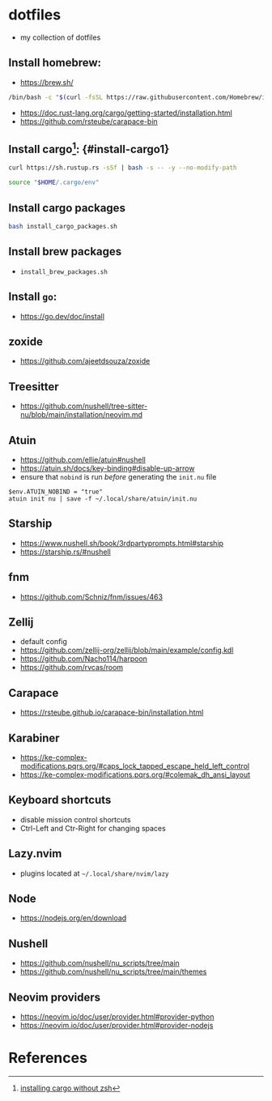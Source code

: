 # dotfiles

- my collection of dotfiles

## Install homebrew:

- <https://brew.sh/>

``` sh
/bin/bash -c "$(curl -fsSL https://raw.githubusercontent.com/Homebrew/install/HEAD/install.sh)"
```

- <https://doc.rust-lang.org/cargo/getting-started/installation.html>
- <https://github.com/rsteube/carapace-bin>

## Install cargo[^1]: {#install-cargo1}

``` sh
curl https://sh.rustup.rs -sSf | bash -s -- -y --no-modify-path
```

``` sh
source "$HOME/.cargo/env"
```

## Install cargo packages

``` sh
bash install_cargo_packages.sh
```

## Install brew packages

- `install_brew_packages.sh`

## Install `go`:

- <https://go.dev/doc/install>

## zoxide

- <https://github.com/ajeetdsouza/zoxide>

## Treesitter

- <https://github.com/nushell/tree-sitter-nu/blob/main/installation/neovim.md>

## Atuin

- <https://github.com/ellie/atuin#nushell>
- <https://atuin.sh/docs/key-binding#disable-up-arrow>
- ensure that `nobind` is run *before* generating the `init.nu` file

``` nu
$env.ATUIN_NOBIND = "true"
atuin init nu | save -f ~/.local/share/atuin/init.nu
```

## Starship

- <https://www.nushell.sh/book/3rdpartyprompts.html#starship>
- <https://starship.rs/#nushell>

## fnm

- <https://github.com/Schniz/fnm/issues/463>

## Zellij

- default config
- <https://github.com/zellij-org/zellij/blob/main/example/config.kdl>
- <https://github.com/Nacho114/harpoon>
- <https://github.com/rvcas/room>

## Carapace

- <https://rsteube.github.io/carapace-bin/installation.html>

## Karabiner

- <https://ke-complex-modifications.pqrs.org/#caps_lock_tapped_escape_held_left_control>
- <https://ke-complex-modifications.pqrs.org/#colemak_dh_ansi_layout>

## Keyboard shortcuts

- disable mission control shortcuts
- Ctrl-Left and Ctr-Right for changing spaces

## Lazy.nvim

- plugins located at `~/.local/share/nvim/lazy`

## Node

- <https://nodejs.org/en/download>

## Nushell

- <https://github.com/nushell/nu_scripts/tree/main>
- <https://github.com/nushell/nu_scripts/tree/main/themes>

## Neovim providers

- https://neovim.io/doc/user/provider.html#provider-python
- https://neovim.io/doc/user/provider.html#provider-nodejs

# References

[^1]: [installing cargo without zsh](https://github.com/rust-lang/rustup/issues/2040#issuecomment-538721697)

